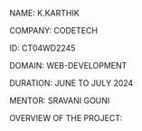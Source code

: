 NAME: K.KARTHIK                                                                                                                                                                                                        

COMPANY: CODETECH      

ID: CT04WD2245

DOMAIN: WEB-DEVELOPMENT

DURATION: JUNE TO JULY 2024

MENTOR: SRAVANI GOUNI

OVERVIEW OF THE PROJECT:
